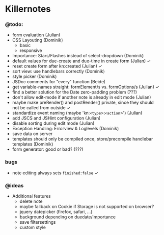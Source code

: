 # Killernotes

### @todo:

  - form evaluation (Julian)
  - CSS Layouting (Dominik)
    - basic
    - responsive
  - Importance: Stars/Flashes instead of select-dropdown (Dominik)
  - default values for due-create and due-time in create form (Julian) ✓
  - reset create form after kn:created (Julian) ✓
  - sort view: use handlebars correctly (Dominik)
  - style picker (Dominik)
  - JSDoc comments for "every" function (Beide)
  - get variable-names straight: formElement/s vs. formOptions/s (Julian) ✓
  - find a better solution for the Date zero-padding problem (???)
  - don't allow edit-mode if another note is already in edit mode (Julian)
  - maybe make preRender() and postRender() private, since they should not be called from outside ✓
  - standardize event naming (maybe 'kn:`<type`>:`<action`>') (Julian)
  - add JSCS and JSHint configuration (Julian)
  - disable sorting during edit mode (Julian)
  - Exception Handling: Errorview & Loglevels (Dominik)
  - save data on server
  - templates should only be compiled once, store/precompile handlebar templates (Dominik)
  - form generator: good or bad? (???)
  
### bugs
  - note editing always sets `finished:false` ✓

### @ideas
  - Additional features
    - delete note
    - maybe fallback on Cookie if Storage is not supported on browser?
    - jquery datepicker (firefox, safari, ...)
    - background depending on duedate/importance
    - save filtersettings
    - custom style
